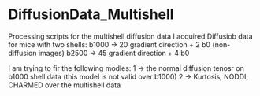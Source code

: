 # DiffusionData_Multishell
Processing scripts for the multishell diffusion data 
I acquired Diffusiob data for mice with two shells:
b1000 -> 20 gradient direction + 2 b0 (non-diffusion images)
b2500 -> 45 gradient direction + 4 b0

I am trying to fir the following modles:
1 -> the normal diffusion tenosr on b1000 shell data (this model is not valid over b1000)
2 -> Kurtosis, NODDI, CHARMED over the multishell data

